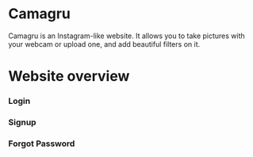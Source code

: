 # Camagru
Camagru is an Instagram-like website. It allows you to take pictures with your webcam or upload one, and add beautiful filters on it.

# Website overview

### Login

### Signup

### Forgot Password